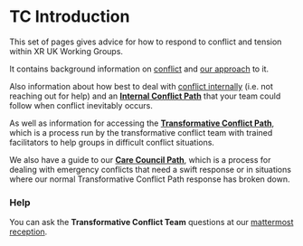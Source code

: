 # TC Introduction

This set of pages gives advice for how to respond to conflict and tension within XR UK Working Groups.

It contains background information on [conflict](what-is-conflict.md) and [our approach](a-transformative-approach.md) to it.

Also information about how best to deal with [conflict internally](internal-conflict-path/) \(i.e. not reaching out for help\) and an [**Internal Conflict Path**](internal-conflict-path/) that your team could follow when conflict inevitably occurs.

As well as information for accessing the [**Transformative Conflict Path**](tranformative-conflict-path/), which is a process run by the transformative conflict team with trained facilitators to help groups in difficult conflict situations.

We also have a guide to our [**Care Council Path**](care-council-path/), which is a process for dealing with emergency conflicts that need a swift response or in situations where our normal Transformative Conflict Path response has broken down.

### Help

You can ask the **Transformative Conflict Team** questions at our [mattermost reception](https://organise.earth/uk/channels/tcjreception).

